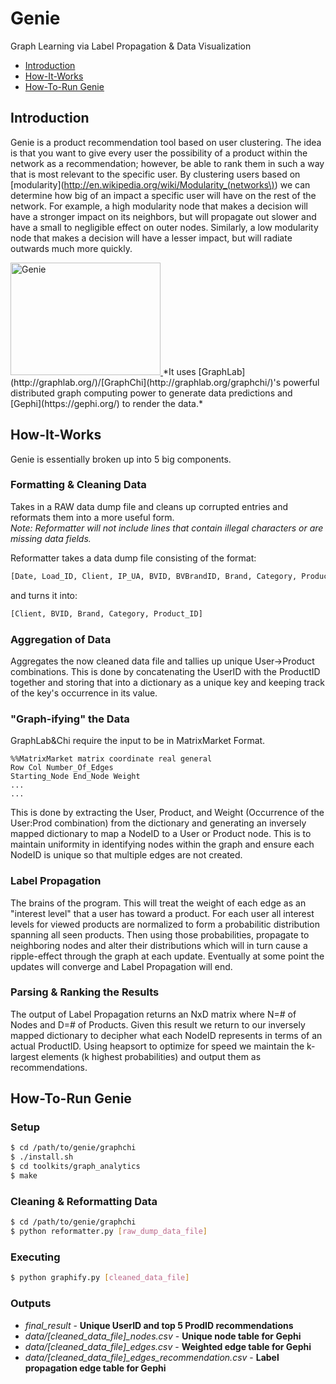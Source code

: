 Genie
==========

Graph Learning via Label Propagation & Data Visualization  
* [Introduction](https://github.com/lewisren/Genie/blob/master/README.md#introduction)  
* [How-It-Works](https://github.com/lewisren/Genie/blob/master/README.md#how-it-works)  
* [How-To-Run Genie](https://github.com/lewisren/Genie/blob/master/README.md#how-to-run-genie)  

Introduction
------------
Genie is a product recommendation tool based on user clustering. The idea is that you want to give every user the possibility of a product within the network as a recommendation; however, be able to rank them in such a way that is most relevant to the specific user. By clustering users based on [modularity](http://en.wikipedia.org/wiki/Modularity_(networks\)) we can determine how big of an impact a specific user will have on the rest of the network. For example, a high modularity node that makes a decision will have a stronger impact on its neighbors, but will propagate out slower and have a small to negligible effect on outer nodes. Similarly, a low modularity node that makes a decision will have a lesser impact, but will radiate outwards much more quickly.  

<a href="http://www.youtube.com/watch?feature=player_embedded&v=PzCtioqsJ_k" target="_blank">
<img src="http://img.youtube.com/vi/PzCtioqsJ_k/0.jpg" alt="Genie" width="240" height="180" border="0" />
</a>  
*It uses [GraphLab](http://graphlab.org/)/[GraphChi](http://graphlab.org/graphchi/)'s powerful distributed graph computing power to generate data predictions and [Gephi](https://gephi.org/) to render the data.*

How-It-Works
------------
Genie is essentially broken up into 5 big components.

### Formatting & Cleaning Data
Takes in a RAW data dump file and cleans up corrupted entries and reformats them into a more useful form.     
*Note: Reformatter will not include lines that contain illegal characters or are  missing data fields.*

Reformatter takes a data dump file consisting of the format:
```python
[Date, Load_ID, Client, IP_UA, BVID, BVBrandID, Brand, Category, Product_ID, Content_Type]
```
and turns it into:
```python
[Client, BVID, Brand, Category, Product_ID]
```

### Aggregation of Data
Aggregates the now cleaned data file and tallies up unique User->Product combinations. This is done by concatenating the UserID with the ProductID together and storing that into a dictionary as a unique key and keeping track of the key's occurrence in its value.

### "Graph-ifying" the Data
GraphLab&Chi require the input to be in MatrixMarket Format.
```
%%MatrixMarket matrix coordinate real general
Row Col Number_Of_Edges
Starting_Node End_Node Weight
...
...
```
This is done by extracting the User, Product, and Weight (Occurrence of the User:Prod combination) from the dictionary and generating an inversely mapped dictionary to map a NodeID to a User or Product node. This is to maintain uniformity in identifying nodes within the graph and ensure each NodeID is unique so that multiple edges are not created. 

### Label Propagation
The brains of the program. This will treat the weight of each edge as an "interest level" that a user has toward a product. For each user all interest levels for viewed products are normalized to form a probabilitic distribution spanning all seen products. Then using those probabilities, propagate to neighboring nodes and alter their distributions which will in turn cause a ripple-effect through the graph at each update. Eventually at some point the updates will converge and Label Propagation will end.

### Parsing & Ranking the Results
The output of Label Propagation returns an NxD matrix where N=# of Nodes and D=# of Products. Given this result we return to our inversely mapped dictionary to decipher what each NodeID represents in terms of an actual ProductID. Using heapsort to optimize for speed we maintain the k-largest elements (k highest probabilities) and output them as recommendations.


How-To-Run Genie
---------------------
### Setup
```bash
$ cd /path/to/genie/graphchi
$ ./install.sh
$ cd toolkits/graph_analytics
$ make
```

### Cleaning & Reformatting Data
```bash
$ cd /path/to/genie/graphchi
$ python reformatter.py [raw_dump_data_file]
```

### Executing
```bash
$ python graphify.py [cleaned_data_file] 
```

### Outputs
* *final_result* - **Unique UserID and top 5 ProdID recommendations**
* *data/[cleaned_data_file]_nodes.csv* - **Unique node table for Gephi**
* *data/[cleaned_data_file]_edges.csv* - **Weighted edge table for Gephi**
* *data/[cleaned_data_file]_edges_recommendation.csv* - **Label propagation edge table for Gephi**

